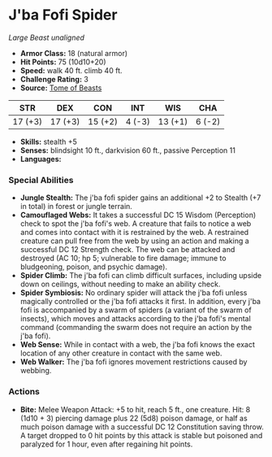 # J'ba Fofi Spider

*Large* *Beast* *unaligned*

- **Armor Class:** 18 (natural armor)
- **Hit Points:** 75 (10d10+20)
- **Speed:** walk 40 ft. climb 40 ft.
- **Challenge Rating:** 3
- **Source:** [Tome of Beasts](https://koboldpress.com/kpstore/product/tome-of-beasts-for-5th-edition-print/)

| STR | DEX | CON | INT | WIS | CHA |
| --- | --- | --- | --- | --- | --- |
| 17 (+3) | 17 (+3) | 15 (+2) | 4 (-3) | 13 (+1) | 6 (-2) |

- **Skills:** stealth +5
- **Senses:** blindsight 10 ft., darkvision 60 ft., passive Perception 11
- **Languages:** 
### Special Abilities
- **Jungle Stealth:** The j'ba fofi spider gains an additional +2 to Stealth (+7 in total) in forest or jungle terrain.
- **Camouflaged Webs:** It takes a successful DC 15 Wisdom (Perception) check to spot the j'ba fofi's web. A creature that fails to notice a web and comes into contact with it is restrained by the web. A restrained creature can pull free from the web by using an action and making a successful DC 12 Strength check. The web can be attacked and destroyed (AC 10; hp 5; vulnerable to fire damage; immune to bludgeoning, poison, and psychic damage).
- **Spider Climb:** The j'ba fofi can climb difficult surfaces, including upside down on ceilings, without needing to make an ability check.
- **Spider Symbiosis:** No ordinary spider will attack the j'ba fofi unless magically controlled or the j'ba fofi attacks it first. In addition, every j'ba fofi is accompanied by a swarm of spiders (a variant of the swarm of insects), which moves and attacks according to the j'ba fofi's mental command (commanding the swarm does not require an action by the j'ba fofi).
- **Web Sense:** While in contact with a web, the j'ba fofi knows the exact location of any other creature in contact with the same web.
- **Web Walker:** The j'ba fofi ignores movement restrictions caused by webbing.
### Actions
- **Bite:** Melee Weapon Attack: +5 to hit, reach 5 ft., one creature. Hit: 8 (1d10 + 3) piercing damage plus 22 (5d8) poison damage, or half as much poison damage with a successful DC 12 Constitution saving throw. A target dropped to 0 hit points by this attack is stable but poisoned and paralyzed for 1 hour, even after regaining hit points.
